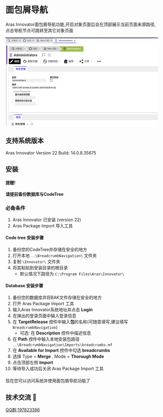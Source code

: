 # 面包屑导航

Aras Innovator面包屑导航功能,开启对象页面后会在顶部展示当前页面来源路径,点击导航节点可跳转至其它对象页面

![screenshot](Screenshots/效果图.png)

## 支持系统版本
Aras Innovator Version 22  Build: 14.0.8.35675

## 安装

#### 提醒!
**请提前备份数据库与CodeTree**

### 必备条件

1. Aras Innovator 已安装 (version 22)
2. Aras Package Import 导入工具

#### Code tree 安装步骤

1. 备份您的CodeTree并存储在安全的地方
2. 打开本地 `..\BreadcrumbNavigation\` 文件夹
3. 复制 `\Innovator\` 文件夹
4. 将其粘贴到安装目录的根目录
    + 默认情况下路径为 `C:\Program Files\Aras\Innovator\`

#### Database 安装步骤

1. 备份您的数据库并将BAK文件存储在安全的地方
2. 打开 Aras Package Import 工具
3. 输入Aras Innovator系统地址并点击 **Login**
4. 在弹出的登录页面中输入登录信息
4. 在 **TargetRelease** 控件中输入**包**的名称(可随意填写,建议填写 `BreadcrumbNavigation`)
    * 可选: 在 **Description** 控件中描述信息
5. 在 **Path** 控件中输入本地安装包路径 `..\BreadcrumbNavigation\Imports\breadcrumbs.mf` 
6. 在 **Available for Import** 控件中勾选 **breadcrumbs**
7. 选择 Type = **Merge** , Mode = **Thorough Mode**
8. 点击顶部左侧 **Import**
9. 等待导入成功后关闭 Aras Package Import 工具

####

现在您可以访问系统并使用面包屑导航功能了


## 技术交流 📣
[QQ群:197823386](http://qm.qq.com/cgi-bin/qm/qr?_wv=1027&k=9QBAR-Ra85m9l3GUxCX49rRFPWLs87FG&authKey=kdr98tqLBx2rF5swIO5%2BiKGQRJdLt8DZ5t2sSHY8pWfHhmjAioXEfWJfs4wShNfJ&noverify=0&group_code=197823386)

